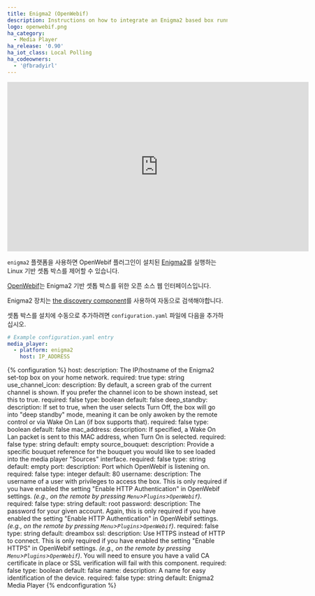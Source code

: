 ```yaml
---
title: Enigma2 (OpenWebif)
description: Instructions on how to integrate an Enigma2 based box running OpenWebif into Home Assistant.
logo: openwebif.png
ha_category:
  - Media Player
ha_release: '0.90'
ha_iot_class: Local Polling
ha_codeowners:
  - '@fbradyirl'
---
```


<iframe width="690" height="388" src="https://www.youtube.com/embed/1VasQu_yoBo" frameborder="0" allow="accelerometer; autoplay; encrypted-media; gyroscope; picture-in-picture" allowfullscreen></iframe>

`enigma2` 플랫폼을 사용하면 OpenWebif 플러그인이 설치된 [Enigma2](https://github.com/oe-alliance/oe-alliance-enigma2)를 실행하는 Linux 기반 셋톱 박스를 제어할 수 있습니다.

[OpenWebif](https://github.com/E2OpenPlugins/e2openplugin-OpenWebif)는 Enigma2 기반 셋톱 박스를 위한 오픈 소스 웹 인터페이스입니다.

Enigma2 장치는 [the discovery component](/integrations/discovery/)를 사용하여 자동으로 검색해야합니다.

셋톱 박스를 설치에 수동으로 추가하려면 `configuration.yaml` 파일에 다음을 추가하십시오.

```yaml
# Example configuration.yaml entry
media_player:
  - platform: enigma2
    host: IP_ADDRESS
```

{% configuration %}
  host:
    description: The IP/hostname of the Enigma2 set-top box on your home network.
    required: true
    type: string
  use_channel_icon:
    description: By default, a screen grab of the current channel is shown. If you prefer the channel icon to be shown instead, set this to true.
    required: false
    type: boolean
    default: false
  deep_standby:
    description: If set to true, when the user selects Turn Off, the box will go into "deep standby" mode, meaning it can be only awoken by the remote control or via Wake On Lan (if box supports that).
    required: false
    type: boolean
    default: false
  mac_address:
    description: If specified, a Wake On Lan packet is sent to this MAC address, when Turn On is selected.
    required: false
    type: string
    default: empty
  source_bouquet:
    description: Provide a specific bouquet reference for the bouquet you would like to see loaded into the media player "Sources" interface.
    required: false
    type: string
    default: empty
  port:
    description: Port which OpenWebif is listening on.
    required: false
    type: integer
    default: 80
  username:
    description: The username of a user with privileges to access the box. This is only required if you have enabled the setting "Enable HTTP Authentication" in OpenWebif settings. _(e.g., on the remote by pressing `Menu`>`Plugins`>`OpenWebif`)_.
    required: false
    type: string
    default: root
  password:
    description: The password for your given account. Again, this is only required if you have enabled the setting "Enable HTTP Authentication" in OpenWebif settings. _(e.g., on the remote by pressing `Menu`>`Plugins`>`OpenWebif`)_.
    required: false
    type: string
    default: dreambox
  ssl:
    description: Use HTTPS instead of HTTP to connect. This is only required if you have enabled the setting "Enable HTTPS" in OpenWebif settings. _(e.g., on the remote by pressing `Menu`>`Plugins`>`OpenWebif`)_. You will need to ensure you have a valid CA certificate in place or SSL verification will fail with this component.
    required: false
    type: boolean
    default: false
  name:
    description: A name for easy identification of the device.
    required: false
    type: string
    default: Enigma2 Media Player
{% endconfiguration %}

